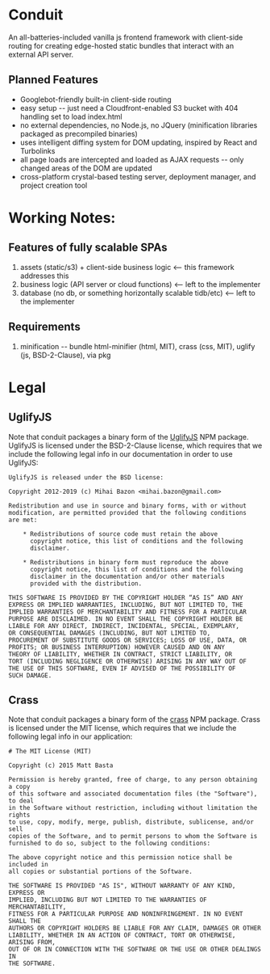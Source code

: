 # Conduit
An all-batteries-included vanilla js frontend framework with client-side routing for
creating edge-hosted static bundles that interact with an external API server.

## Planned Features
* Googlebot-friendly built-in client-side routing
* easy setup -- just need a Cloudfront-enabled S3 bucket with 404 handling set to load index.html
* no external dependencies, no Node.js, no JQuery (minification libraries packaged as precompiled binaries)
* uses intelligent diffing system for DOM updating, inspired by React and Turbolinks
* all page loads are intercepted and loaded as AJAX requests -- only changed areas of the DOM are updated
* cross-platform crystal-based testing server, deployment manager, and project creation tool


# Working Notes:

## Features of fully scalable SPAs
1. assets (static/s3) + client-side business logic <-- this framework addresses this
2. business logic (API server or cloud functions) <-- left to the implementer
3. database (no db, or something horizontally scalable tidb/etc) <-- left to the implementer

## Requirements
1. minification -- bundle html-minifier (html, MIT), crass (css, MIT), uglify (js, BSD-2-Clause), via pkg

# Legal

## UglifyJS
Note that conduit packages a binary form of the [UglifyJS]()
NPM package. UglifyJS
is licensed under the BSD-2-Clause license, which requires that we include the
following legal info in our documentation in order to use UglifyJS:

```
UglifyJS is released under the BSD license:

Copyright 2012-2019 (c) Mihai Bazon <mihai.bazon@gmail.com>

Redistribution and use in source and binary forms, with or without
modification, are permitted provided that the following conditions
are met:

    * Redistributions of source code must retain the above
      copyright notice, this list of conditions and the following
      disclaimer.

    * Redistributions in binary form must reproduce the above
      copyright notice, this list of conditions and the following
      disclaimer in the documentation and/or other materials
      provided with the distribution.

THIS SOFTWARE IS PROVIDED BY THE COPYRIGHT HOLDER “AS IS” AND ANY
EXPRESS OR IMPLIED WARRANTIES, INCLUDING, BUT NOT LIMITED TO, THE
IMPLIED WARRANTIES OF MERCHANTABILITY AND FITNESS FOR A PARTICULAR
PURPOSE ARE DISCLAIMED. IN NO EVENT SHALL THE COPYRIGHT HOLDER BE
LIABLE FOR ANY DIRECT, INDIRECT, INCIDENTAL, SPECIAL, EXEMPLARY,
OR CONSEQUENTIAL DAMAGES (INCLUDING, BUT NOT LIMITED TO,
PROCUREMENT OF SUBSTITUTE GOODS OR SERVICES; LOSS OF USE, DATA, OR
PROFITS; OR BUSINESS INTERRUPTION) HOWEVER CAUSED AND ON ANY
THEORY OF LIABILITY, WHETHER IN CONTRACT, STRICT LIABILITY, OR
TORT (INCLUDING NEGLIGENCE OR OTHERWISE) ARISING IN ANY WAY OUT OF
THE USE OF THIS SOFTWARE, EVEN IF ADVISED OF THE POSSIBILITY OF
SUCH DAMAGE.
```
## Crass
Note that conduit packages a binary form of the
[crass](https://www.npmjs.com/package/crass) NPM package. Crass
is licensed under the MIT license, which requires that we include the
following legal info in our application:

```
# The MIT License (MIT)

Copyright (c) 2015 Matt Basta

Permission is hereby granted, free of charge, to any person obtaining a copy
of this software and associated documentation files (the "Software"), to deal
in the Software without restriction, including without limitation the rights
to use, copy, modify, merge, publish, distribute, sublicense, and/or sell
copies of the Software, and to permit persons to whom the Software is
furnished to do so, subject to the following conditions:

The above copyright notice and this permission notice shall be included in
all copies or substantial portions of the Software.

THE SOFTWARE IS PROVIDED "AS IS", WITHOUT WARRANTY OF ANY KIND, EXPRESS OR
IMPLIED, INCLUDING BUT NOT LIMITED TO THE WARRANTIES OF MERCHANTABILITY,
FITNESS FOR A PARTICULAR PURPOSE AND NONINFRINGEMENT. IN NO EVENT SHALL THE
AUTHORS OR COPYRIGHT HOLDERS BE LIABLE FOR ANY CLAIM, DAMAGES OR OTHER
LIABILITY, WHETHER IN AN ACTION OF CONTRACT, TORT OR OTHERWISE, ARISING FROM,
OUT OF OR IN CONNECTION WITH THE SOFTWARE OR THE USE OR OTHER DEALINGS IN
THE SOFTWARE.
```
